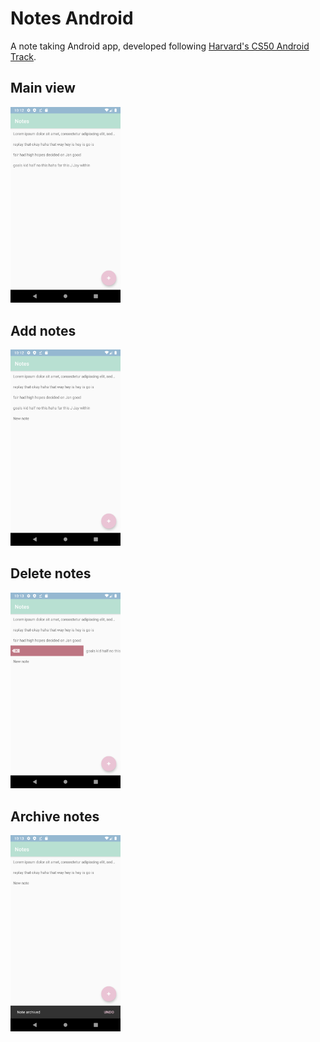 # Notes Android

A note taking Android app, developed following [Harvard's CS50 Android Track](https://cs50.harvard.edu/x/2020/tracks/mobile/android/notes/).

## Main view
<img src="static/main_view.png" alt="Main view" width="35%"/>

## Add notes
<img src="static/new_note.png" alt="Add notes" width="35%"/>

## Delete notes
<img src="static/delete_note.png" alt="Delete notes" width="35%"/>

## Archive notes
<img src="static/archive_note.png" alt="Archive notes" width="35%"/>

